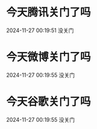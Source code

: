 # 今天腾讯关门了吗

2024-11-27 00:19:51 没关门

# 今天微博关门了吗

2024-11-27 00:19:55 没关门

# 今天谷歌关门了吗

2024-11-27 00:19:55 没关门

